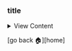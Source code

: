 ### title
<details>
<summary>
View Content
</summary>
  
**:link:references**

- []()

**Definition:** 

**My Definition:**

</details>

[go back :house:][home]
